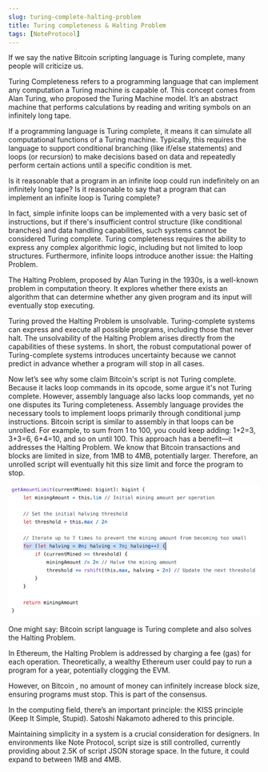 ```yaml
---
slug: turing-complete-halting-problem
title: Turing completeness & Halting Problem
tags: [NoteProtocol]
---
```


If we say the native Bitcoin scripting language is Turing complete, many people will criticize us.

Turing Completeness refers to a programming language that can implement any computation a Turing machine is capable of. This concept comes from Alan Turing, who proposed the Turing Machine model. It’s an abstract machine that performs calculations by reading and writing symbols on an infinitely long tape.

If a programming language is Turing complete, it means it can simulate all computational functions of a Turing machine. Typically, this requires the language to support conditional branching (like if/else statements) and loops (or recursion) to make decisions based on data and repeatedly perform certain actions until a specific condition is met.

Is it reasonable that a program in an infinite loop could run indefinitely on an infinitely long tape? Is it reasonable to say that a program that can implement an infinite loop is Turing complete?

In fact, simple infinite loops can be implemented with a very basic set of instructions, but if there's insufficient control structure (like conditional branches) and data handling capabilities, such systems cannot be considered Turing complete. Turing completeness requires the ability to express any complex algorithmic logic, including but not limited to loop structures. Furthermore, infinite loops introduce another issue: the Halting Problem.

The Halting Problem, proposed by Alan Turing in the 1930s, is a well-known problem in computation theory. It explores whether there exists an algorithm that can determine whether any given program and its input will eventually stop executing.

Turing proved the Halting Problem is unsolvable. Turing-complete systems can express and execute all possible programs, including those that never halt. The unsolvability of the Halting Problem arises directly from the capabilities of these systems. In short, the robust computational power of Turing-complete systems introduces uncertainty because we cannot predict in advance whether a program will stop in all cases.

Now let’s see why some claim Bitcoin's script is not Turing complete. Because it lacks loop commands in its opcode, some argue it's not Turing complete. However, assembly language also lacks loop commands, yet no one disputes its Turing completeness. Assembly language provides the necessary tools to implement loops primarily through conditional jump instructions. Bitcoin script is similar to assembly in that loops can be unrolled. For example, to sum from 1 to 100, you could keep adding: 1+2=3, 3+3=6, 6+4=10, and so on until 100. This approach has a benefit—it addresses the Halting Problem. We know that Bitcoin transactions and blocks are limited in size, from 1MB to 4MB, potentially larger. Therefore, an unrolled script will eventually hit this size limit and force the program to stop.

![Image1](/blog/scrypt-loop.png)

One might say: Bitcoin script language is Turing complete and also solves the Halting Problem.

In Ethereum, the Halting Problem is addressed by charging a fee (gas) for each operation. Theoretically, a wealthy Ethereum user could pay to run a program for a year, potentially clogging the EVM.

However, on Bitcoin , no amount of money can infinitely increase block size, ensuring programs must stop. This is part of the consensus.

In the computing field, there’s an important principle: the KISS principle (Keep It Simple, Stupid). Satoshi Nakamoto adhered to this principle.

Maintaining simplicity in a system is a crucial consideration for designers. In environments like Note Protocol, script size is still controlled, currently providing about 2.5K of script JSON storage space. In the future, it could expand to between 1MB and 4MB.
